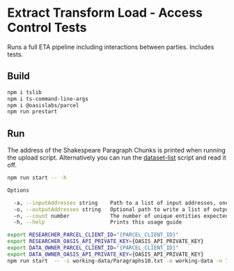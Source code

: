 # Extract Transform Load - Access Control Tests

Runs a full ETA pipeline including interactions between parties.
Includes tests.

## Build

```bash
npm i tslib
npm i ts-command-line-args
npm i @oasislabs/parcel
npm run prestart
```

## Run

The address of the Shakespeare Paragraph Chunks is printed when running the upload script.
Alternatively you can run the [dataset-list](../dataset-list/) script and read it off.

```bash
npm run start -- -h

Options

  -a, --inputAddresses string    Path to a list of input addresses, one address per line.                 
  -o, --outputAddresses string   Optional path to write a list of output addresses, one address per line. 
  -n, --count number             The number of unique entities expected.                                  
  -h, --help                     Prints this usage guide    
```

```bash
export RESEARCHER_PARCEL_CLIENT_ID="{PARCEL_CLIENT_ID}"
export RESEARCHER_OASIS_API_PRIVATE_KEY={OASIS_API_PRIVATE_KEY}
export DATA_OWNER_PARCEL_CLIENT_ID="{PARCEL_CLIENT_ID}"
export DATA_OWNER_OASIS_API_PRIVATE_KEY={OASIS_API_PRIVATE_KEY}
npm run start  -- -i working-data/Paragraphs10.txt -o working-data -n 10 -t "10 Shakespeare Plays"
```
